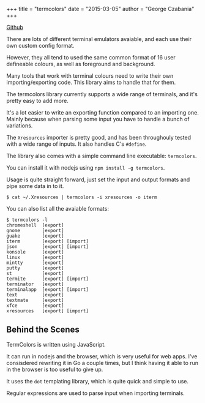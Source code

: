 +++
title = "termcolors"
date = "2015-03-05"
author = "George Czabania"
+++

[Github](https://github.com/stayradiated/termcolors)

There are lots of different terminal emulators avaiable, and each use their own
custom config format.

However, they all tend to used the same common format of 16 user defineable
colours, as well as foreground and background.

Many tools that work with terminal colours need to write their own
importing/exporting code. This library aims to handle that for them.

The termcolors library currently supports a wide range of terminals, and it's
pretty easy to add more.

It's a lot easier to write an exporting function compared to an importing one.
Mainly because when parsing some input you have to handle a bunch of
variations.

The `Xresources` importer is pretty good, and has been throughouly tested with
a wide range of inputs. It also handles C's `#define`.

The library also comes with a simple command line executable: `termcolors`.

You can install it with nodejs using `npm install -g termcolors`.

Usage is quite straight forward, just set the input and output formats and pipe
some data in to it.

    $ cat ~/.Xresources | termcolors -i xresources -o iterm

You can also list all the avaiable formats:

    $ termcolors -l
    chromeshell  [export]
    gnome        [export]
    guake        [export]
    iterm        [export] [import]
    json         [export] [import]
    konsole      [export]
    linux        [export]
    mintty       [export]
    putty        [export]
    st           [export]
    termite      [export] [import]
    terminator   [export]
    terminalapp  [export] [import]
    text         [export]
    textmate     [export]
    xfce         [export]
    xresources   [export] [import]

## Behind the Scenes

TermColors is written using JavaScript.

It can run in nodejs and the browser, which is very useful for web apps. I've
consisdered rewriting it in Go a couple times, but I think having it able to
run in the browser is too useful to give up.

It uses the `dot` templating library, which is quite quick and simple to use.

Regular expressions are used to parse input when importing terminals.

